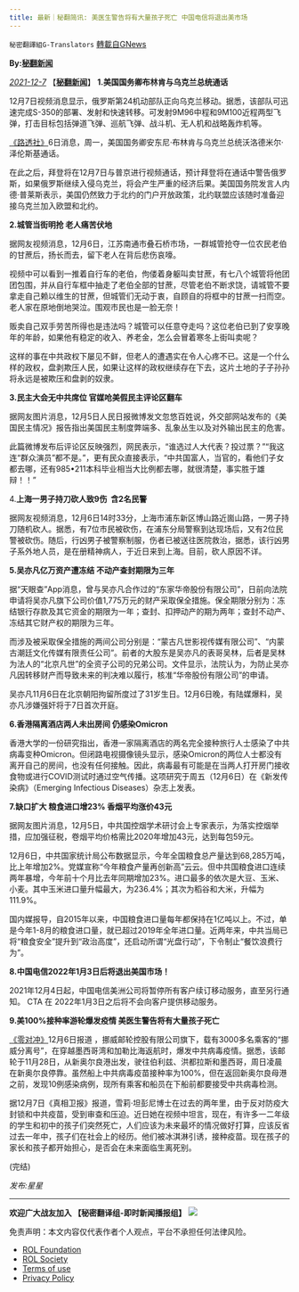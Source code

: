 ```yaml
---
title: 最新｜秘翻简讯: 美医生警告将有大量孩子死亡 中国电信将退出美市场
---
```

`秘密翻譯組G-Translators` [轉載自GNews](https://gnews.org/zh-hans/1729327/)

**By:[秘翻新闻](https://gtv.org/broadcast/watch/61af21e8bbd75f62e53191ca)**

*[2021-12-7](https://gtv.org/broadcast/watch/61af21e8bbd75f62e53191ca)*
【[**秘翻新闻**](https://gtv.org/broadcast/watch/61af21e8bbd75f62e53191ca)】
**1.美国国务卿布林肯与乌克兰总统通话**

12月7日视频消息显示，俄罗斯第24机动部队正向乌克兰移动。据悉，该部队可迅速完成S-350的部署、发射和快速转移。可发射9M96中程和9M100近程两型飞弹，打击目标包括弹道飞弹、巡航飞弹、战斗机、无人机和战略轰炸机等。

[《路透社》](https://www.reuters.com/world/europe/uss-blinken-spoke-with-ukraines-zelenskiy-monday-2021-12-06/)6日消息，周一，美国国务卿安东尼·布林肯与乌克兰总统沃洛德米尔·泽伦斯基通话。

在此之后，拜登将在12月7日与普京进行视频通话，预计拜登将在通话中警告俄罗斯，如果俄罗斯继续入侵乌克兰，将会产生严重的经济后果。美国国务院发言人内德·普莱斯表示，美国仍然致力于北约的门户开放政策，北约联盟应该随时准备迎接乌克兰加入欧盟和北约。

**2.城管当街明抢 老人痛苦伏地**

据网友视频消息，12月6日，江苏南通市叠石桥市场，一群城管抢夺一位农民老伯的甘蔗后，扬长而去，留下老人在背后悲伤哀嚎。

视频中可以看到一推着自行车的老伯，佝偻着身躯叫卖甘蔗，有七八个城管将他团团包围，并从自行车框中抽走了老伯全部的甘蔗，尽管老伯不断求饶，请城管不要拿走自己赖以维生的甘蔗，但城管们无动于衷，自顾自的将框中的甘蔗一扫而空。老人家在原地倒地哭泣。围观市民也是一脸无奈！

贩卖自己双手劳苦所得也是违法吗？城管可以任意夺走吗？这位老伯已到了安享晚年的年龄，如果他有稳定的收入、养老金，怎么会冒着寒冬上街叫卖呢？

这样的事在中共政权下屡见不鲜，但老人的遭遇实在令人心疼不已。这是一个什么样的政权，盘剥欺压人民，如果让这样的政权继续存在下去，这片土地的子子孙孙将永远是被欺压和盘剥的奴隶。

**3.民主大会无中共席位 官媒呛美假民主评论区翻车**

据网友图片消息，12月5日人民日报微博发文忽悠百姓说，外交部网站发布的《美国民主情况》报告指出美国民主制度弊端多、乱象丛生以及对外输出民主的危害。

此篇微博发布后评论区反映强烈，网民表示，“谁选过人大代表？投过票？”“我这连“群众演员”都不是。”，更有民众直接表示，“中共国富人，当官的，看他们子女都去哪，还有985•211本科毕业相当大比例都去哪，就很清楚，事实胜于雄辩！！”

4.**上海一男子持刀砍人致9伤  含2名民警**

据网友视频消息，12月6日14时33分，上海市浦东新区博山路近崮山路，一男子持刀随机砍人。据悉，有7位市民被砍伤，在浦东分局警察到达现场后，又有2位民警被砍伤。随后，行凶男子被警察制服，伤者已被送往医院救治，据悉，该行凶男子系外地人员，是在册精神病人，于近日来到上海。目前，砍人原因不详。

**5.吴亦凡亿万资产遭冻结 不动产查封期限为三年**

据“天眼查”App消息，曾与吴亦凡合作过的“东家华帝股份有限公司”，日前向法院申请将吴亦凡旗下公司价值1,775万元的财产采取保全措施。保全期限分别为：冻结银行存款及其它资金的期限为一年；查封、扣押动产的期为两年；查封不动产、冻结其它财产权的期限为三年。

而涉及被采取保全措施的两间公司分别是：“蒙古凡世影视传媒有限公司”、“内蒙古潮廷文化传媒有限责任公司”。前者的大股东是吴亦凡的表哥吴林，后者是吴林为法人的“北京凡世”的全资子公司的兄弟公司。文件显示，法院认为，为防止吴亦凡因转移财产而导致未来的判决难以履行，核准“华帝股份有限公司”的申请。

吴亦凡11月6日在北京朝阳拘留所度过了31岁生日。12月6日晚，有陆媒爆料，吴亦凡涉嫌强奸将于7日首次开庭。

**6.香港隔离酒店两人未出房间 仍感染Omicron**

香港大学的一份研究指出，香港一家隔离酒店的两名完全接种旅行人士感染了中共病毒变种Omicron。但闭路电视摄像镜头显示，感染Omicron的两位人士都没有离开自己的房间，也没有任何接触。因此，病毒最有可能是在当两人打开房门接收食物或进行COVID测试时通过空气传播。这项研究于周五（12月6日）在《新发传染病》（Emerging Infectious Diseases）杂志上发表。

**7.缺口扩大 粮食进口增23% 香烟平均涨价43元**

据网友图片消息，12月5日，中共国控烟学术研讨会上专家表示，为落实控烟举措，应加强征税，卷烟平均价格需比2020年增加43元，达到每包59元。

12月6日，中共国家统计局公布数据显示，今年全国粮食总产量达到68,285万吨，比上年增加2%。党媒宣称“今年粮食产量再创新高”云云。但中共国粮食进口连续两年暴增，今年前十个月比去年同期增加23%。进口最多的依次是大豆、玉米、小麦。其中玉米进口量升幅最大，为236.4%；其次为稻谷和大米，升幅为111.9%。

国内媒报导，自2015年以来，中国粮食进口量每年都保持在1亿吨以上。不过，单是今年1-8月的粮食进口量，就已超过2019年全年进口量。近两年来，中共当局已将“粮食安全”提升到“政治高度”，还启动所谓“光盘行动”，下令制止“餐饮浪费行为”。

**8.中国电信2022年1月3日后将退出美国市场！**

2021年12月4日起，中国电信美洲公司将暂停所有客户续订移动服务，直至另行通知。 CTA 在 2022年1月3日之后将不会向客户提供移动服务。

**9.美100%接种率游轮爆发疫情 美医生警告将有大量孩子死亡**

[《零对冲》](https://www.zerohedge.com/covid-19/covid-outbreak-us-cruise-ship-despite-fully-vaxxed-passengers)12月6日报道 ，挪威邮轮控股有限公司旗下，载有3000多名乘客的“挪威分离号”，在穿越墨西哥湾和加勒比海返航时，爆发中共病毒疫情。据悉，该邮轮于11月28日，从新奥尔良港出发，驶往伯利兹、洪都拉斯和墨西哥，周日凌晨在新奥尔良停靠。虽然船上中共病毒疫苗接种率为100%，但在返回新奥尔良母港之前，发现10例感染病例，现所有乘客和船员在下船前都要接受中共病毒检测。

据12月7日《真相卫报》报道，雪莉·坦彭尼博士在过去的两年里，由于反对防疫大封锁和中共疫苗，受到审查和压迫。近日她在视频中坦言，现在，有许多一二年级的学生和初中的孩子们突然死亡，人们应该为未来最坏的情况做好打算，应该反省过去一年中，孩子们在社会上的经历。他们被冰淇淋引诱，接种疫苗。现在孩子的家长和孩子都开始担心，是否会在未来面临生离死别。

(完结)

*发布:星星*

* * *

**欢迎广大战友加入 【秘密翻译组-即时新闻播报组】**
![](https://assets.gnews.org/wp-content/uploads/2021/12/IMAGE-2021-11-29-195110-2.jpg)
 

免责声明：本文内容仅代表作者个人观点，平台不承担任何法律风险。

- [ROL Foundation](https://rolfoundation.org/)
- [ROL Society](https://rolsociety.org/)
- [Terms of use](https://gnews.org/terms-of-use-3/)
- [Privacy Policy](https://gnews.org/privacy-policy/)
